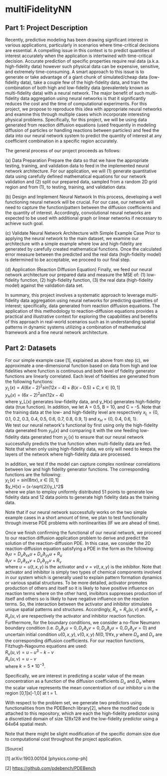 # multiFidelityNN

## Part 1: Project Description
Recently, predictive modeling has been drawing significant interest in various applications, particularly in scenarios where time-critical decisions are essential. A compelling issue in this context is to predict quantities of interest accurately when the application is intertwined with time-critical decision. Accurate prediction of specific properties require real data (a.k.a. high-fidelity data) however such physical data can be expensive, sensitive, and extremely time-consuming. A smart approach to this issue is to generate or take advantage of a giant chunk of simulated/cheap data (low-fidelity data), take a couple few of the high-fidelity data, and train the combination of both high and low-fidelity data (prevalentely known as multi-fidelity data) with a neural network. The major benefit of such multi-fidelity data aggregation using neural networks is that it significantly reduces the cost and the time of computational experiments. For this project, we propose to reproduce this idea with appropriate neural networks and examine this through multiple cases which incorporate interesting physical problems. Specifically, for this project, we will be using data generated from reaction diffusion equations (used frequently in modeling diffusion of particles or handling reactions between particles) and feed the data into our neural network system to predict the quantity of interest at any coefficient combination in a specific region accurately. 

The general process of our project proceeds as follows:

(a) Data Preparation
Prepare the data so that we have the appropriate testing, training, and validation data to feed in the implemented neural network architecture. For our application, we will (1) generate quantitative data using carefully defined mathematical equations for our network validation and (2) split our prepared data, sampled from a random 2D grid region and from (1), to testing, training, and validation data.  

(b) Design and Implement Neural Network
In this process, developing a well functioning neural network will be crucial. For our case, our network will need to capture the function/pattern between the diffusion coefficients and the quantity of interest. Accordingly, convolutional neural networks are expected to be used with additional graph or linear networks if necessary to achieve such goal.

(c) Validate Neural Network Architecture with Simple Example Case
Prior to applying the neural network to the main dataset, we examine our architecture with a simple example where low and high-fidelity are generated by carefully created mathematical functions. Once the calculated error measure between the predicted and the real data (high-fidelity model) is determined to be acceptable, we proceed to our final step.

(d) Application (Reaction Diffusion Equation)
Finally, we feed our neural network architecture our prepared data and measure the MSE of: (1) low-fidelity function, (2) high-fidelity function, (3) the real data (high-fidelity model) against the validation data set.

In summary, this project involves a systematic approach to leverage multi-fidelity data aggregation using neural networks for predicting quantities of interest; specifically, data generated from reaction diffusion equations. The application of this methodology to reaction-diffusion equations provides a practical and illustrative context for exploring the capabilities and benefits of this approach in real-world scenarios such as in understanding spatial patterns in dynamic systems utilizing a combination of mathematical framework and a fine neural network architecture.

## Part 2: Datasets

For our simple example case [1], explained as above from step (c), we approximate a one-dimensional function based on data from high and low fidelities where function is continuous and both level of fidelity generator functions are linearly correlated. 
Each level of fidelities are generated from the following functions: <br>
$y_L(x) = A(6x-2)^2sin(12x-4) + B(x-0.5) + C, x \in [0,1]$ <br>
$y_H(x) = (6x-2)^2sin(12x-4)$ <br>
where y_L(x) generates low-fidelity data, and y_H(x) generates high-fidelity data (true function). In addition, we let A = 0.5, B = 10, and C = -5. Note that the training data at the low- and high-fidelity level are respectively $x_{L}$ = {0, 0.1, 0.2, 0.3, 0.4, 0.5, 0.6, 0.7, 0.8, 0.9, 1} and $x_{H}$ = {0, 0.4, 0.6, 1}. <br>
We test our neural network's functional by first using only the high-fidelity data generated from $y_H(x)$ and comparing it with the one feeding low-fidelity data generated from $y_L(x)$ to ensure that our neural network successfully predicts the true function when multi-fidelity data are fed. Note that when only using high-fidelity data, we only will need to keeps the layers of the network where high-fidelity data are processed. 

In addition, we test if the model can capture complex nonlinear correlations between low and high fidelity generator functions. The corresponding functions are the following:<br>
$y_L(x) = sin(8\pi x), x \in [0,1]$ <br>
$y_H(x) = (x-\sqrt{2})y_L^2$ <br>
where we plan to employ uniformly distributed 51 points to generate low fidelity data and 12 data points to generate high fidelity data as the training data.

Note that if our neural network successfully works on the two simple example cases in a short amount of time, we plan to test functionality through inverse PDE problems with nonlinearities (IF we are ahead of time). 

Once we finish confirming the functional of our neural network, we proceed to 
our reaction diffusion application problem to derive and predict the solution of the reaction-diffusion PDE. In this case, we consider the 2D reaction-diffusion equation satisfying a PDE in the form as the following: <br>
$\partial_t u = D_u \partial_{xx}u + D_u \partial_{yy}u + R_u$ <br>
$\partial_t v = D_v \partial_{xx}v + D_v \partial_{yy}v + R_v$ <br>
where $u = u(t,x,y)$ is the activator and $v = v(t,x,y)$ is the inhibitor. Note that activator and inhibitor is simply two types of chemical components involved in our system which is generally used to explain pattern formation dynamics or various spatial structures. To be more detailed, activator promotes production of others and itself so it is likely to have positive influence on reaction terms where on the other hand, invibitors suppresses production of itself and others so is likely to have negative influence on the reaction terms. So, the interaction between the activator and inhibitor stimulates unique spatial patterns and structures. Accordingly, $R_u = R_u(u,v)$ and $R_v = R_v(u,v)$ are respectively the activator and inhibitor reaction function. <br>
Furthermore, for the boundary conditions, we consider a no-flow Neumann boundary condition (i.e. $D_u \partial_{x}u = 0, D_v \partial_{x}v = 0, D_u \partial_{y}u = 0, D_v \partial_{y}v = 0$) and uncertain initial condition $u(0,x,y),v(0,x,y) ~ N(0,1) \forall x,y$ where $D_u$ and $D_v$ are the corresponding diffusion coefficients. For our reaction functions, Fitzhugh-Nagoumo equations are used: <br>
$R_u(u,v) = u - u^3 - k - v$ <br>
$R_v(u,v) = u - v$ <br>
where $k = 5*10^{-3}$.

Specifically, we are interest in predicting a scalar value of the mean concentration as a function of the diffusion coefficients $D_{u}$ and $D_{v}$ where the scalar value represents the mean concentration of our inhibitor u in the region [0,1]x[-1,0] at t = 1. 

With respect to the problem set, we generate two predictors using functionalities from the PDEBench library[2], where the modified code is attached to this repository, which are each the high-fidelity predictor using a discretized domain of size 128x128 and the low-fidelity predictor using a 64x64 spatial mesh.

Note that there might be slight modification of the specific domain size due to computational cost throughout the project application.

[Source]

[1] arXiv:1903.00104 [physics.comp-ph]

[2] https://github.com/pdebench/PDEBench